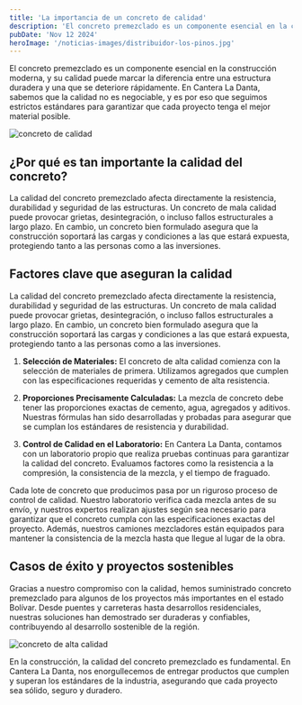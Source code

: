 ```yaml
---
title: 'La importancia de un concreto de calidad'
description: 'El concreto premezclado es un componente esencial en la construcción moderna, y su calidad puede marcar la diferencia entre una estructura duradera y una que se deteriore rápidamente. En Cantera La Danta, sabemos que la calidad no es negociable, y es por eso que seguimos estrictos estándares para garantizar que cada proyecto tenga el mejor material posible.'
pubDate: 'Nov 12 2024'
heroImage: '/noticias-images/distribuidor-los-pinos.jpg'
---
```


<div class="blog-content">
  <div class="blog-section">
    <p>El concreto premezclado es un componente esencial en la construcción moderna, y su calidad puede marcar la diferencia entre una estructura duradera y una que se deteriore rápidamente. En Cantera La Danta, sabemos que la calidad no es negociable, y es por eso que seguimos estrictos estándares para garantizar que cada proyecto tenga el mejor material posible.</p>
    
![concreto de calidad](/noticias-images/distribuidor-los-pinos.jpg)
  </div>

  <div class="blog-section">
    <h2>¿Por qué es tan importante la calidad del concreto?</h2>
    <p>
    La calidad del concreto premezclado afecta directamente la resistencia, durabilidad y seguridad de las estructuras. Un concreto de mala calidad puede provocar grietas, desintegración, o incluso fallos estructurales a largo plazo. En cambio, un concreto bien formulado asegura que la construcción soportará las cargas y condiciones a las que estará expuesta, protegiendo tanto a las personas como a las inversiones.
    </p>
  </div>

  <div class="blog-section">
    <h2>Factores clave que aseguran la calidad</h2>
    <p>
        La calidad del concreto premezclado afecta directamente la resistencia, durabilidad y seguridad de las estructuras. Un concreto de mala calidad puede provocar grietas, desintegración, o incluso fallos estructurales a largo plazo. En cambio, un concreto bien formulado asegura que la construcción soportará las cargas y condiciones a las que estará expuesta, protegiendo tanto a las personas como a las inversiones.
    </p>

1. **Selección de Materiales:** El concreto de alta calidad comienza con la selección de materiales de primera. Utilizamos agregados que cumplen con las especificaciones requeridas y cemento de alta resistencia.

2. **Proporciones Precisamente Calculadas:** La mezcla de concreto debe tener las proporciones exactas de cemento, agua, agregados y aditivos. Nuestras fórmulas han sido desarrolladas y probadas para asegurar que se cumplan los estándares de resistencia y durabilidad.

3. **Control de Calidad en el Laboratorio:** En Cantera La Danta, contamos con un laboratorio propio que realiza pruebas continuas para garantizar la calidad del concreto. Evaluamos factores como la resistencia a la compresión, la consistencia de la mezcla, y el tiempo de fraguado.

  </div>

  <div class="blog-section">
    <p>
Cada lote de concreto que producimos pasa por un riguroso proceso de control de calidad. Nuestro laboratorio verifica cada mezcla antes de su envío, y nuestros expertos realizan ajustes según sea necesario para garantizar que el concreto cumpla con las especificaciones exactas del proyecto. Además, nuestros camiones mezcladores están equipados para mantener la consistencia de la mezcla hasta que llegue al lugar de la obra.
    </p>
  </div>

  <div class="blog-section">
      <h2> Casos de éxito y proyectos sostenibles</h2>
  <p>
Gracias a nuestro compromiso con la calidad, hemos suministrado concreto premezclado para algunos de los proyectos más importantes en el estado Bolívar. Desde puentes y carreteras hasta desarrollos residenciales, nuestras soluciones han demostrado ser duraderas y confiables, contribuyendo al desarrollo sostenible de la región.
    </p>

![concreto de alta calidad](/noticias-images/distribuidor.jpg)

  <p>
En la construcción, la calidad del concreto premezclado es fundamental. En Cantera La Danta, nos enorgullecemos de entregar productos que cumplen y superan los estándares de la industria, asegurando que cada proyecto sea sólido, seguro y duradero.
    </p>
  </div>

</div>

